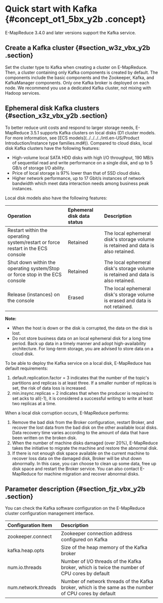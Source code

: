 # Quick start with Kafka {#concept_ot1_5bx_y2b .concept}

E-MapReduce 3.4.0 and later versions support the Kafka service.

## Create a Kafka cluster {#section_w3z_vbx_y2b .section}

Set the cluster type to Kafka when creating a cluster on E-MapReduce. Then, a cluster containing only Kafka components is created by default. The components include the basic components and the Zookeeper, Kafka, and KafkaManager components. Only one Kafka broker is deployed on each node. We recommend you use a dedicated Kafka cluster, not mixing with Hadoop services.

## Ephemeral disk Kafka clusters {#section_x3z_vbx_y2b .section}

To better reduce unit costs and respond to larger storage needs, E-MapReduce 3.5.1 supports Kafka clusters on local disks \(D1 cluster models. For more information, see [ECS models](../../../../intl.en-US/Product Introduction/Instance type families.md#)\). Compared to cloud disks, local disk Kafka clusters have the following features:

-   High-volume local SATA HDD disks with high I/O throughput, 190 MB/s of sequential read and write performance on a single disk, and up to 5 GB/s of storage I/O ability.
-   Price of local storage is 97% lower than that of SSD cloud disks.
-   Higher network performance, up to 17 Gbit/s instances of network bandwidth which meet data interaction needs among business peak instances.

Local disk models also have the following features:

|Operation|Ephemeral disk data status|Description|
|:--------|:-------------------------|:----------|
|Restart within the operating system/restart or force restart in the ECS console|Retained|The local ephemeral disk's storage volume is retained and data is also retained.|
|Shut down within the operating system/Stop or force stop in the ECS console|Retained|The local ephemeral disk's storage volume is retained and data is also retained.|
|Release \(instances\) on the console|Erased|The local ephemeral disk's storage volume is erased and data is not retained.|

**Note:** 

-   When the host is down or the disk is corrupted, the data on the disk is lost.
-   Do not store business data on an local ephemeral disk for a long time period. Back up data in a timely manner and adopt high-availability architecture. For long-term storage, you are advised to store data on a cloud disk.

To be able to deploy the Kafka service on a local disk, E-MapReduce has default requirements:

1.  default.replication.factor = 3 indicates that the number of the topic's partitions and replicas is at least three. If a smaller number of replicas is set, the risk of data loss is increased.
2.  min.insync.replicas = 2 indicates that when the producer is required to set acks to all\(-1\), it is considered a successful writing to write at least two replicas at a time.

When a local disk corruption occurs, E-MapReduce performs:

1.  Remove the bad disk from the Broker configuration, restart Broker, and recover the lost data from the bad disk on the other available local disks. Data recovery time varies according to the amount of data that have been written on the broken disk.
2.  When the number of machine disks damaged \(over 20%\), E-MapReduce takes the initiative to migrate the machine and restore the abnormal disk.
3.  If there is not enough disk space available on the current machine to recover loss data on the damaged disk, Broker will be shut down abnormally. In this case, you can choose to clean up some data, free up disk space and restart the Broker service. You can also contact E-MapReduce for machine migration and recover abnormal disks.

## Parameter description {#section_fjz_vbx_y2b .section}

You can check the Kafka software configuration on the E-MapReduce cluster configuration management interface.

|Configuration Item|Description|
|:-----------------|:----------|
|zookeeper.connect|Zookeeper connection address configured on Kafka|
|kafka.heap.opts|Size of the heap memory of the Kafka broker|
|num.io.threads|Number of I/O threads of the Kafka broker, which is twice the number of CPU cores by default|
|num.network.threads|Number of network threads of the Kafka broker, which is the same as the number of CPU cores by default|

